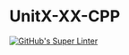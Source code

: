 # UnitX-XX-CPP
[![GitHub's Super Linter](README.md/../../../workflows/Mr%20Coxall's%20Super%20Linter/badge.svg)](README.md/../../../actions)
